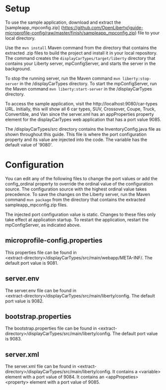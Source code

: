 # Setup

To use the sample application, download and extract the [sampleapp_mpconfig.zip] 
(https://github.com/OpenLiberty/iguide-microprofile-config/raw/master/finish/sampleapp_mpconfig.zip) 
file to your local directory.

Use the `mvn install` Maven command from the directory that contains the extracted .zip files 
to build the project and install it in your local repository. The command creates the 
`displayCarTypes/target/liberty` directory that contains your Liberty server, mpConfigServer, 
and starts the server in the background.

To stop the running server, run the Maven command `mvn liberty:stop-server` in the 
<extract-directory>/displayCarTypes directory. To start the mpConfigServer, run the Maven 
command `mvn liberty:start-server` in the <extract-directory>/displayCarTypes directory.

To access the sample application, visit the http://localhost:9080/car-types URL. Initially, this will 
show all 6 car types, SUV, Crossover, Coupe, Truck, Convertible, and Van since the server.xml has an
appProperties property element for the displayCarTypes web application that has a port value 9085.

The <extract-directory>/displayCarTypes/src directory contains the 
InventoryConfig.java file as shown throughout this guide.  This file is where 
the port configuration property and its value are injected into the code.
The variable has the default value of '9080'. 

# Configuration
You can edit any of the following files to change the port values or 
add the config_ordinal property to override the ordinal value of the configuration source. 
The configuration source with the highest ordinal value takes precedence.
To save the changes on the Liberty server, run the Maven command `mvn package`
from the directory that contains the extracted sampleapp_mpconfig.zip files.

The injected port configuration value is static. Changes to these files only 
take effect at application startup. To restart the application, restart 
the mpConfigServer, as indicated above.

## microprofile-config.properties
This properties file can be found in  
\<extract-directory\>/displayCarTypes/src/main/webapp/META-INF/.
The default port value is 9081. 

## server.env
The server.env file can be found in   
\<extract-directory\>/displayCarTypes/src/main/liberty/config.
The default port value is 9082.  

## bootstrap.properties
The bootstrap.properties file can be found in 
\<extract-directory\>/displayCarTypes/src/main/liberty/config.
The default port value is 9083. 

## server.xml
The server.xml file can be found in
\<extract-directory\>/displayCarTypes/src/main/liberty/config.
It contains a \<variable\> element with a port value of 9084.
It contains an \<appPropeties\> \<property\> element with a port value of 9085.
